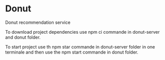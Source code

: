 # Donut
Donut recommendation service

To download project dependencies use npm ci commande in donut-server and donut folder.

To start project use th npm star commande in donut-server folder in one terminale and then use the npm start commande in donut folder.

